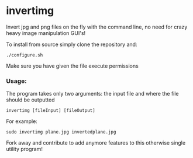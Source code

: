 # invertimg

Invert jpg and png files on the fly with the command line, no need for crazy heavy image manipulation GUI's!

To install from source simply clone the repository and:

`./configure.sh`

Make sure you have given the file execute permissions

### Usage:

The program takes only two arguments: the input file and where the file should be outputted

`invertimg [fileInput] [fileOutput]`

For example:

`sudo invertimg plane.jpg invertedplane.jpg`


Fork away and contribute to add anymore features to this otherwise single utility program!
